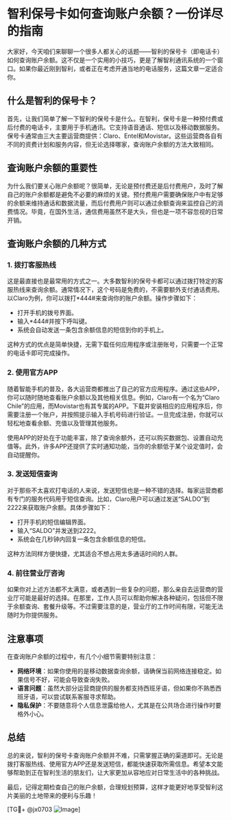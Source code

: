 # 智利保号卡如何查询账户余额？一份详尽的指南

大家好，今天咱们来聊聊一个很多人都关心的话题——智利的保号卡（即电话卡）如何查询账户余额。这不仅是一个实用的小技巧，更是了解智利通讯系统的一个窗口。如果你最近刚到智利，或者正在考虑开通当地的电话服务，这篇文章一定适合你。

## 什么是智利的保号卡？

首先，让我们简单了解一下智利的保号卡是什么。在智利，保号卡是一种预付费或后付费的电话卡，主要用于手机通讯。它支持语音通话、短信以及移动数据服务。保号卡通常由三大主要运营商提供：Claro、Entel和Movistar。这些运营商各自有不同的资费计划和服务内容，但无论选择哪家，查询账户余额的方法大致相同。

## 查询账户余额的重要性

为什么我们要关心账户余额呢？很简单，无论是预付费还是后付费用户，及时了解自己的账户余额都是避免不必要的麻烦的关键。预付费用户需要确保账户中有足够的余额来维持通话和数据流量，而后付费用户则可以通过余额查询来监控自己的消费情况。毕竟，在国外生活，通信费用虽然不是大头，但也是一项不容忽视的日常开销。

## 查询账户余额的几种方式

### 1. **拨打客服热线**

这是最直接也是最常用的方式之一。大多数智利的保号卡都可以通过拨打特定的客服热线来查询余额。通常情况下，这个号码是免费的，不需要额外支付通话费用。以Claro为例，你可以拨打*444#来查询你的账户余额。操作步骤如下：

- 打开手机的拨号界面。
- 输入*444#并按下呼叫键。
- 系统会自动发送一条包含余额信息的短信到你的手机上。

这种方式的优点是简单快捷，无需下载任何应用程序或注册账号，只需要一个正常的电话卡即可完成操作。

### 2. **使用官方APP**

随着智能手机的普及，各大运营商都推出了自己的官方应用程序。通过这些APP，你可以随时随地查看账户余额以及其他相关信息。例如，Claro有一个名为“Claro Chile”的应用，而Movistar也有其专属的APP。下载并安装相应的应用程序后，你需要注册一个账户，并按照提示输入手机号码进行验证。一旦完成注册，你就可以轻松地查看余额、充值以及管理其他服务。

使用APP的好处在于功能丰富，除了查询余额外，还可以购买数据包、设置自动充值等。此外，许多APP还提供了实时通知功能，当你的余额低于某个设定值时，会自动提醒你。

### 3. **发送短信查询**

对于那些不太喜欢打电话的人来说，发送短信也是一种不错的选择。每家运营商都有专门的服务代码用于短信查询。比如，Claro用户可以通过发送“SALDO”到2222来获取账户余额。具体步骤如下：

- 打开手机的短信编辑界面。
- 输入“SALDO”并发送到2222。
- 系统会在几秒钟内回复一条包含余额信息的短信。

这种方法同样方便快捷，尤其适合不想占用太多通话时间的人群。

### 4. **前往营业厅咨询**

如果你对上述方法都不太满意，或者遇到一些复杂的问题，那么亲自去运营商的营业厅可能是最好的选择。在那里，工作人员可以帮助你解决各种疑问，包括但不限于余额查询、套餐升级等。不过需要注意的是，营业厅的工作时间有限，可能无法随时为你提供服务。

## 注意事项

在查询账户余额的过程中，有几个小细节需要特别注意：

- **网络环境**：如果你使用的是移动数据查询余额，请确保当前网络连接稳定。如果信号不好，可能会导致查询失败。
- **语言问题**：虽然大部分运营商提供的服务都支持西班牙语，但如果你不熟悉西班牙语，可以尝试联系客服寻求帮助。
- **隐私保护**：不要随意将个人信息泄露给他人，尤其是在公共场合进行操作时要格外小心。

## 总结

总的来说，智利的保号卡查询账户余额并不难，只需掌握正确的渠道即可。无论是拨打客服热线、使用官方APP还是发送短信，都能快速获取所需信息。希望本文能够帮助到正在智利生活的朋友们，让大家更加从容地应对日常生活中的各种挑战。

最后，记得定期检查自己的账户余额，合理规划预算，这样才能更好地享受智利这片美丽的土地带来的便利与乐趣！

[TG💪+ @jx0703 ![Image](https://github.com/user-attachments/assets/dbca1d08-cadb-493c-b0ec-ad6f7a83f270)]